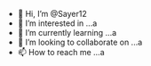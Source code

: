 - 👋 Hi, I’m @Sayer12
- 👀 I’m interested in ...a 
- 🌱 I’m currently learning ...a
- 💞️ I’m looking to collaborate on ...a
- 📫 How to reach me ...a
 
<!---a
Sayer12/Sayer12 is a ✨ special ✨ repository because its `README.md` (this file) appears on your GitHub profile. 
You can click the Preview link to take a look at your changes. 
---> 
 

